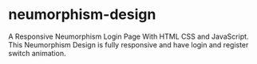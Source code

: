 # neumorphism-design
A Responsive Neumorphism Login Page With HTML CSS and JavaScript. This Neumorphism Design is fully responsive and have login and register switch animation.